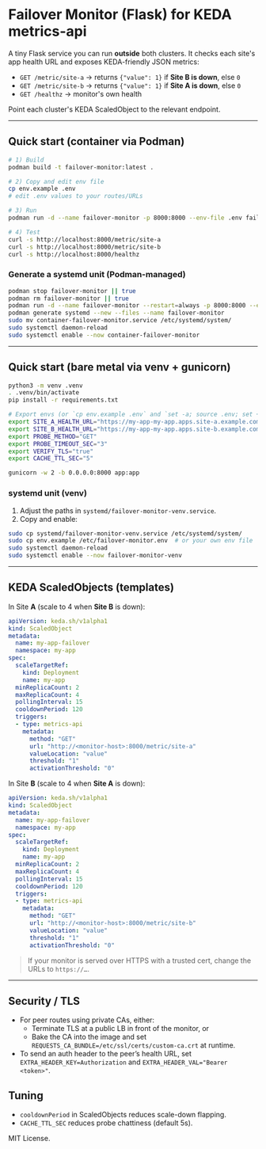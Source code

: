 
# Failover Monitor (Flask) for KEDA metrics-api

A tiny Flask service you can run **outside** both clusters. It checks each site's app health URL and exposes
KEDA-friendly JSON metrics:

- `GET /metric/site-a` → returns `{"value": 1}` if **Site B is down**, else `0`
- `GET /metric/site-b` → returns `{"value": 1}` if **Site A is down**, else `0`
- `GET /healthz`       → monitor's own health

Point each cluster's KEDA ScaledObject to the relevant endpoint.

---

## Quick start (container via Podman)

```bash
# 1) Build
podman build -t failover-monitor:latest .

# 2) Copy and edit env file
cp env.example .env
# edit .env values to your routes/URLs

# 3) Run
podman run -d --name failover-monitor -p 8000:8000 --env-file .env failover-monitor:latest

# 4) Test
curl -s http://localhost:8000/metric/site-a
curl -s http://localhost:8000/metric/site-b
curl -s http://localhost:8000/healthz
```

### Generate a systemd unit (Podman-managed)
```bash
podman stop failover-monitor || true
podman rm failover-monitor || true
podman run -d --name failover-monitor --restart=always -p 8000:8000 --env-file .env failover-monitor:latest
podman generate systemd --new --files --name failover-monitor
sudo mv container-failover-monitor.service /etc/systemd/system/
sudo systemctl daemon-reload
sudo systemctl enable --now container-failover-monitor
```

---

## Quick start (bare metal via venv + gunicorn)

```bash
python3 -m venv .venv
. .venv/bin/activate
pip install -r requirements.txt

# Export envs (or `cp env.example .env` and `set -a; source .env; set +a`)
export SITE_A_HEALTH_URL="https://my-app-my-app.apps.site-a.example.com/healthz"
export SITE_B_HEALTH_URL="https://my-app-my-app.apps.site-b.example.com/healthz"
export PROBE_METHOD="GET"
export PROBE_TIMEOUT_SEC="3"
export VERIFY_TLS="true"
export CACHE_TTL_SEC="5"

gunicorn -w 2 -b 0.0.0.0:8000 app:app
```

### systemd unit (venv)
1) Adjust the paths in `systemd/failover-monitor-venv.service`.  
2) Copy and enable:
```bash
sudo cp systemd/failover-monitor-venv.service /etc/systemd/system/
sudo cp env.example /etc/failover-monitor.env  # or your own env file
sudo systemctl daemon-reload
sudo systemctl enable --now failover-monitor-venv
```

---

## KEDA ScaledObjects (templates)

In Site **A** (scale to 4 when **Site B** is down):
```yaml
apiVersion: keda.sh/v1alpha1
kind: ScaledObject
metadata:
  name: my-app-failover
  namespace: my-app
spec:
  scaleTargetRef:
    kind: Deployment
    name: my-app
  minReplicaCount: 2
  maxReplicaCount: 4
  pollingInterval: 15
  cooldownPeriod: 120
  triggers:
  - type: metrics-api
    metadata:
      method: "GET"
      url: "http://<monitor-host>:8000/metric/site-a"
      valueLocation: "value"
      threshold: "1"
      activationThreshold: "0"
```

In Site **B** (scale to 4 when **Site A** is down):
```yaml
apiVersion: keda.sh/v1alpha1
kind: ScaledObject
metadata:
  name: my-app-failover
  namespace: my-app
spec:
  scaleTargetRef:
    kind: Deployment
    name: my-app
  minReplicaCount: 2
  maxReplicaCount: 4
  pollingInterval: 15
  cooldownPeriod: 120
  triggers:
  - type: metrics-api
    metadata:
      method: "GET"
      url: "http://<monitor-host>:8000/metric/site-b"
      valueLocation: "value"
      threshold: "1"
      activationThreshold: "0"
```

> If your monitor is served over HTTPS with a trusted cert, change the URLs to `https://…`.

---

## Security / TLS
- For peer routes using private CAs, either:
  - Terminate TLS at a public LB in front of the monitor, or
  - Bake the CA into the image and set `REQUESTS_CA_BUNDLE=/etc/ssl/certs/custom-ca.crt` at runtime.
- To send an auth header to the peer’s health URL, set `EXTRA_HEADER_KEY=Authorization` and `EXTRA_HEADER_VAL="Bearer <token>"`.

## Tuning
- `cooldownPeriod` in ScaledObjects reduces scale-down flapping.
- `CACHE_TTL_SEC` reduces probe chattiness (default 5s).

MIT License.
